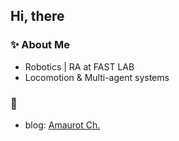 ## Hi, there

### ✨ About Me

- Robotics | RA at FAST LAB
- Locomotion & Multi-agent systems


### 🧭 

- blog: [Amaurot Ch.](https://redbowtie.github.io)
